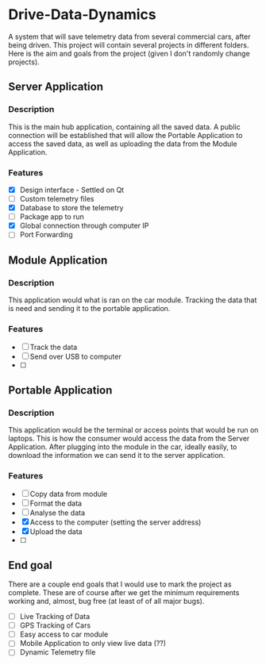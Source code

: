 # Drive-Data-Dynamics
A system that will save telemetry data from several commercial cars, after being driven. This project will contain several projects in different folders. Here is the aim and goals from the project (given  I don't randomly change projects). 

## Server Application
### Description
This is the main hub application, containing all the saved data. A public connection will be established that will allow the Portable Application to access the saved data, as well as uploading the data from the Module Application.

### Features
- [X] Design interface - Settled on Qt
- [ ] Custom telemetry files
- [X] Database to store the telemetry
- [ ] Package app to run
- [X] Global connection through computer IP
- [ ] Port Forwarding

## Module Application 
### Description
This application would what is ran on the car module. Tracking the data that is need and sending it to the portable application. 

### Features
- [ ] Track the data
- [ ] Send over USB to computer
- [ ]    

## Portable Application
### Description
This application would be the terminal or access points that would be run on laptops. This is how the consumer would access the data from the Server Application. After plugging into the module in the car, ideally easily, to download the information we can send it to the server application.

### Features
- [ ] Copy data from module
- [ ] Format the data
- [ ] Analyse the data
- [X] Access to the computer (setting the server address)
- [X] Upload the data 
- [ ] 

## End goal
There are a couple end goals that I would use to mark the project as complete. These are of course after we get the minimum requirements working and, almost, bug free (at least of of all major bugs).

- [ ] Live Tracking of Data
- [ ] GPS Tracking of Cars 
- [ ] Easy access to car module
- [ ] Mobile Application to only view live data (??) 
- [ ] Dynamic Telemetry file
